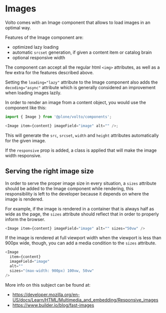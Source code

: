 # Images

Volto comes with an Image component that allows to load images in an optimal way.

Features of the Image component are:

- optimized lazy loading
- automatic `srcset` generation, if given a content item or catalog brain
- optional responsive width

The component can accept all the regular html `<img>` attributes, as well as a few extra for the features described above.

Setting the `loading="lazy"` attribute to the Image component also adds the `decoding="async"` attribute which is generally considered an improvement when loading images lazily.

In order to render an image from a content object, you would use the component like this:

```javascript
import { Image } from '@plone/volto/components';

<Image item={content} imageField="image" alt="" />;
```

This will generate the `src`, `srcset`, `width` and `height` attributes automatically for the given image.

If the `responsive` prop is added, a class is applied that will make the image width responsive.

## Serving the right image size

In order to serve the proper image size in every situation, a `sizes` attribute should be added to the Image component while rendering, this responsibility is left to the developer because it depends on where the image is rendered.

For example, if the image is rendered in a container that is always half as wide as the page, the `sizes` attribute should reflect that in order to properly inform the browser.

```javascript
<Image item={content} imageField="image" alt="" sizes="50vw" />
```

If the image is rendered at full viewport width when the viewport is less than 900px wide, though, you can add a media condition to the `sizes` attribute.

```javascript
<Image
  item={content}
  imageField="image"
  alt=""
  sizes="(max-width: 900px) 100vw, 50vw"
/>
```

More info on this subject can be found at:

- <https://developer.mozilla.org/en-US/docs/Learn/HTML/Multimedia_and_embedding/Responsive_images>
- <https://www.builder.io/blog/fast-images>
